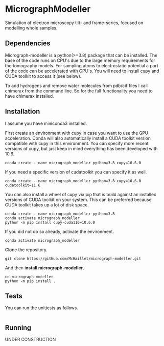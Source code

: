 # MicrographModeller
Simulation of electron microscopy tilt- and frame-series, focused on modelling whole samples.

## Dependencies

Micrograph-modeller is a python(>=3.8) package that can be installed. The base of the code runs on CPU's due to the 
large memory requirements for the tomography models. For sampling atoms to electrostatic potential a part of the 
code can be accelerated with GPU's. You will need to install cupy and CUDA toolkit to access it (see below).

To add hydrogens and remove water molecules from pdb/cif files I call chimerax from the command line. So for the 
full functionality you need to have chimerax installed.

## Installation

I assume you have miniconda3 installed.

First create an environment with cupy in case you want to use the GPU acceleration. Conda will also automatically 
install a CUDA toolkit version compatible with cupy in this environment. You can specify more recent versions 
of cupy, but just keep in mind everything has been developed with 10.6.

```commandline
conda create --name micrograph_modeller python=3.8 cupy=10.6.0
```

If you need a specific version of cudatoolkit you can specify it as well.

```commandline
conda create --name micrograph_modeller python=3.8 cupy=10.6.0 cudatoolkit=11.6
```

You can also install a wheel of cupy via pip that is build against an installed versions of CUDA toolkit on your 
system. This can be preferred because CUDA toolkit takes up a lot of disk space.

```commandline
conda create --name micrograph_modeller python=3.8
conda activate micrograph_modeller
python -m pip install cupy-cuda116=10.6.0
```

If you did not do so already, activate the environment.

```commandline
conda activate micrograph_modeller
```

Clone the repository.

```commandline
git clone https://github.com/McHaillet/micrograph-modeller.git
```

And then **install micrograph-modeller**.

```commandline
cd micrograph-modeller
python -m pip install .
```

## Tests

You can run the unittests as follows.

```commandline

```

## Running

UNDER CONSTRUCTION
